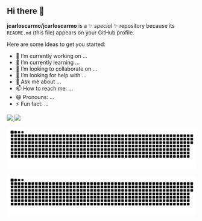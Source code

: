 ## Hi there 👋


**jcarloscarmo/jcarloscarmo** is a ✨ _special_ ✨ repository because its `README.md` (this file) appears on your GitHub profile.

Here are some ideas to get you started:

- 🔭 I’m currently working on ...
- 🌱 I’m currently learning ...
- 👯 I’m looking to collaborate on ...
- 🤔 I’m looking for help with ...
- 💬 Ask me about ...
- 📫 How to reach me: ...
- 😄 Pronouns: ...
- ⚡ Fun fact: ...




<div>

<a href="https://github.com/jcarloscarmo">
<img loading="lazy" height="180em" src="https://github-readme-stats.vercel.app/api/top-langs/?username=jcarloscarmo&layout=compact&langs_count=7&theme=dracula"/>
<img loading="lazy" height="180em" src="https://github-readme-stats.vercel.app/api?username=jcarloscarmo&show_icons=true&theme=dracula&include_all_commits=true&count_private=true"/>
</div>



<picture>


![Snake animation](https://raw.githubusercontent.com/jcarloscarmo/jcarloscarmo/main/dist/github-contribution-grid-snake.svg)

  <source media="(prefers-color-scheme: dark)" srcset="https://raw.githubusercontent.com/jcarloscarmo/jcarloscarmo/main/dist/github-contribution-grid-snake-dark.svg" />
  <img alt="Snake animation" src="https://raw.githubusercontent.com/jcarloscarmo/jcarloscarmo/main/dist/github-contribution-grid-snake.svg" />
</picture>



